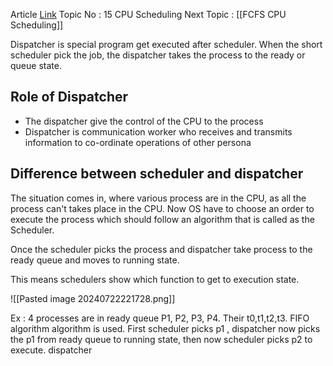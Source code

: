 Article [Link](https://www.geeksforgeeks.org/preemptive-and-non-preemptive-scheduling)
Topic No : 15 CPU Scheduling
Next Topic : [[FCFS CPU Scheduling]]

Dispatcher is special program get executed after scheduler. When the short scheduler pick the job, the dispatcher takes the process to the ready or queue state.

## Role of Dispatcher

- The dispatcher give the control of the CPU to the process
- Dispatcher is communication worker who receives and transmits information to co-ordinate operations of other persona

## Difference between scheduler and dispatcher 

The situation comes in, where various process are in the CPU, as all the process can't takes place in the CPU. Now OS have to choose an order to execute the process which should follow an algorithm that is called as the Scheduler.

Once the scheduler picks the process and dispatcher take process to the ready queue and moves to running state. 

This means schedulers show which function to get to execution state.

![[Pasted image 20240722221728.png]]

Ex : 4 processes are in ready queue P1, P2, P3, P4. Their t0,t1,t2,t3. FIFO algorithm algorithm is used. First scheduler picks p1 , dispatcher now picks the p1 from ready queue to running state, then now scheduler picks p2 to execute. dispatcher 
